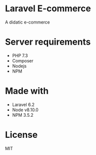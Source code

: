 # Laravel E-commerce

A didatic e-commerce

# Server requirements
- PHP 7.3
- Composer
- Nodejs
- NPM

# Made with
- Laravel 6.2
- Node v8.10.0
- NPM 3.5.2

# License

MIT

